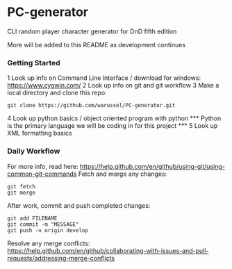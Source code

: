 # PC-generator
CLI random player character generator for DnD fifth edition 

More will be added to this README as development continues

### Getting Started
1 Look up info on Command Line Interface / download for windows: https://www.cygwin.com/
2 Look up info on git and git workflow
3 Make a local directory and clone this repo:
```
git clone https://github.com/warussel/PC-generator.git
```
4 Look up python basics / object oriented program with python
  *** Python is the primary language we will be coding in for this project ***
5 Look up XML formatting basics

### Daily Workflow
For more info, read here: https://help.github.com/en/github/using-git/using-common-git-commands
Fetch and merge any changes: 
``` 
git fetch
git merge
```
After work, commit and push completed changes:
```
git add FILENAME
git commit -m "MESSAGE"
git push -u origin develop
```
Resolve any merge conflicts: https://help.github.com/en/github/collaborating-with-issues-and-pull-requests/addressing-merge-conflicts
